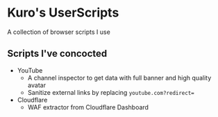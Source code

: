 # Kuro's UserScripts

A collection of browser scripts I use

## Scripts I've concocted

- YouTube
  - A channel inspector to get data with full banner and high quality avatar
  - Sanitize external links by replacing `youtube.com?redirect=`
- Cloudflare
  - WAF extractor from Cloudflare Dashboard